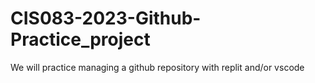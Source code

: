 # CIS083-2023-Github-Practice_project
We will practice managing a github repository with replit and/or vscode
